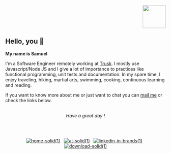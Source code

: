 <div align="right">
<img src="https://user-images.githubusercontent.com/51910006/88867289-57f05f00-d20d-11ea-8307-aae1358237d8.png" width="72" height="72">
</div>

<div align="left">

## Hello, you 👋
**My name is Samuel** 
<br />

I'm a Software Engineer remotely working at [Trusk](https://trusk.com/fr/). I mostly use Javascript/Node JS and I give a lot of importance to practices like functional programming, unit tests and documentation. In my spare time, I enjoy traveling, hiking, martial arts, swimming, cooking, continuous learning  and reading. 
&nbsp;

If you want to know more about me or just want to chat you can [mail me](mailto:hello@saxjst.com) or check the links below.

 <br />
</div>

<div align="center">
 <i>Have a great day ! </i>
 
<br /><br />
</div>

<div align="center">
 
[![home-solid(1)](https://user-images.githubusercontent.com/51910006/89194162-490c0280-d5a7-11ea-9a9a-f439d222e4a7.png)](https://saxjst.com/)  &nbsp;
[![at-solid(1)](https://user-images.githubusercontent.com/51910006/89194002-15c97380-d5a7-11ea-97a0-7a892ed878b0.png)](mailto:samuel@saxjst.com) &nbsp;
[![linkedin-in-brands(1)](https://user-images.githubusercontent.com/51910006/89193782-c6834300-d5a6-11ea-9da0-8e5808e9b37a.png)](https://www.linkedin.com/in/samueldjoset/) &nbsp;
[![download-solid(1)](https://user-images.githubusercontent.com/51910006/89193693-a8b5de00-d5a6-11ea-8b04-4ad208c27ba7.png)
](https://drive.google.com/file/d/15-8A8lfiwvamOH9m4b4S7agdTfd45thT/view)
 
</div>

